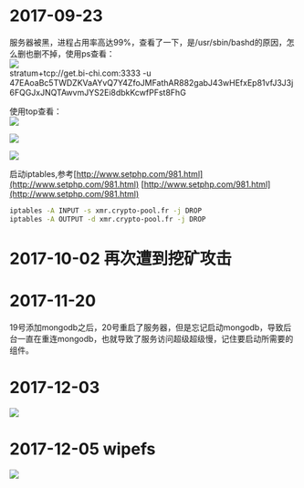 # 2017-09-23
服务器被黑，进程占用率高达99%，查看了一下，是/usr/sbin/bashd的原因，怎么删也删不掉，使用ps查看：  
![](http://image.wenzhihuai.com/images/553ac1ca20170923033013.png)  
stratum+tcp://get.bi-chi.com:3333 -u 47EAoaBc5TWDZKVaAYvQ7Y4ZfoJMFathAR882gabJ43wHEfxEp81vfJ3J3j6FQGJxJNQTAwvmJYS2Ei8dbkKcwfPFst8FhG   

使用top查看：  
![](http://image.wenzhihuai.com/images/20170923033252.png)


![](http://image.wenzhihuai.com/images/20170923034427.png)


![](http://image.wenzhihuai.com/images/20170923040503.png)


启动iptables,参考[http://www.setphp.com/981.html](http://www.setphp.com/981.html)
[http://www.setphp.com/981.html](http://www.setphp.com/981.html)

```bash
iptables -A INPUT -s xmr.crypto-pool.fr -j DROP
iptables -A OUTPUT -d xmr.crypto-pool.fr -j DROP
```


# 2017-10-02 再次遭到挖矿攻击

# 2017-11-20
19号添加mongodb之后，20号重启了服务器，但是忘记启动mongodb，导致后台一直在重连mongodb，也就导致了服务访问超级超级慢，记住要启动所需要的组件。

# 2017-12-03


![](http://image.wenzhihuai.com/images/20171203010136.png)


# 2017-12-05 wipefs

![](http://image.wenzhihuai.com/images/20171205091617.png)



